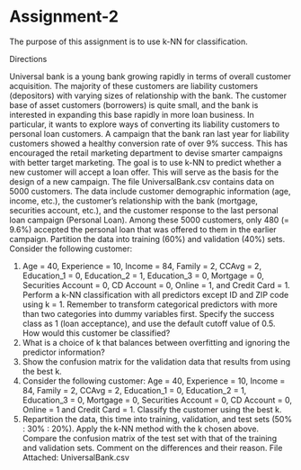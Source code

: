 # Assignment-2
The purpose of this assignment is to use k-NN for classification. 

Directions

Universal bank is a young bank growing rapidly in terms of overall customer acquisition. 
The majority of these customers are liability customers (depositors) with varying sizes of 
relationship with the bank. The customer base of asset customers (borrowers) is quite 
small, and the bank is interested in expanding this base  rapidly in more loan business. In 
particular, it wants to explore ways of converting its liability customers to personal loan 
customers. 
A campaign that the bank ran last year for liability customers showed a healthy conversion 
rate of over 9% success. This has encouraged the retail marketing department to devise 
smarter campaigns with better target marketing. The goal is to use k-NN to predict whether 
a new customer will accept a loan offer. This will serve as the basis for the design of a new 
campaign. 
The file UniversalBank.csv contains data on 5000 customers. The data include customer 
demographic information (age, income, etc.), the customer’s relationship with the bank 
(mortgage, securities account, etc.), and the customer response to the last personal loan 
campaign (Personal Loan). Among these 5000 customers, only 480 (= 9.6%) accepted the 
personal loan that was offered to them in the earlier campaign. 
Partition the data into training (60%) and validation (40%) sets. 
Consider the following customer: 
1. Age = 40, Experience = 10, Income = 84, Family = 2, CCAvg = 2, Education_1 = 0, Education_2 = 
1, Education_3 = 0, Mortgage = 0, Securities Account = 0, CD Account = 0, Online = 1, and 
Credit Card = 1. Perform a k-NN classification with all predictors except ID and ZIP code 
using k = 1. Remember to transform categorical predictors with more than two categories 
into dummy variables first. Specify the success class as 1 (loan acceptance), and use the 
default cutoff value of 0.5. How would this customer be classified? 
2. What is a choice of k that balances between overfitting and ignoring the predictor 
information? 
3. Show the confusion matrix for the validation data that results from using the best k. 
4. Consider the following customer: Age = 40, Experience = 10, Income = 84, 
Family = 2, CCAvg = 2, Education_1 = 0, Education_2 = 1, Education_3 = 0, 
Mortgage = 0, Securities Account = 0, CD Account = 0, Online = 1 and Credit 
Card = 1. Classify the customer using the best k. 
5. Repartition the data, this time into training, validation, and test sets (50% : 30% : 20%). Apply 
the k-NN method with the k chosen above. Compare the confusion matrix of the test set 
with that of the training and validation sets. Comment on the differences and their reason. 
File Attached: UniversalBank.csv 
